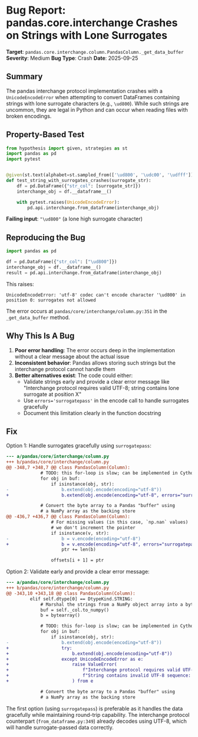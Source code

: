 # Bug Report: pandas.core.interchange Crashes on Strings with Lone Surrogates

**Target**: `pandas.core.interchange.column.PandasColumn._get_data_buffer`
**Severity**: Medium
**Bug Type**: Crash
**Date**: 2025-09-25

## Summary

The pandas interchange protocol implementation crashes with a `UnicodeEncodeError` when attempting to convert DataFrames containing strings with lone surrogate characters (e.g., `\ud800`). While such strings are uncommon, they are legal in Python and can occur when reading files with broken encodings.

## Property-Based Test

```python
from hypothesis import given, strategies as st
import pandas as pd
import pytest


@given(st.text(alphabet=st.sampled_from(['\ud800', '\udc00', '\udfff']), min_size=1, max_size=10))
def test_string_with_surrogates_crashes(surrogate_str):
    df = pd.DataFrame({"str_col": [surrogate_str]})
    interchange_obj = df.__dataframe__()

    with pytest.raises(UnicodeEncodeError):
        pd.api.interchange.from_dataframe(interchange_obj)
```

**Failing input**: `"\ud800"` (a lone high surrogate character)

## Reproducing the Bug

```python
import pandas as pd

df = pd.DataFrame({"str_col": ["\ud800"]})
interchange_obj = df.__dataframe__()
result = pd.api.interchange.from_dataframe(interchange_obj)
```

This raises:
```
UnicodeEncodeError: 'utf-8' codec can't encode character '\ud800' in position 0: surrogates not allowed
```

The error occurs at `pandas/core/interchange/column.py:351` in the `_get_data_buffer` method.

## Why This Is A Bug

1. **Poor error handling**: The error occurs deep in the implementation without a clear message about the actual issue
2. **Inconsistent behavior**: Pandas allows storing such strings but the interchange protocol cannot handle them
3. **Better alternatives exist**: The code could either:
   - Validate strings early and provide a clear error message like "Interchange protocol requires valid UTF-8; string contains lone surrogate at position X"
   - Use `errors='surrogatepass'` in the encode call to handle surrogates gracefully
   - Document this limitation clearly in the function docstring

## Fix

Option 1: Handle surrogates gracefully using `surrogatepass`:

```diff
--- a/pandas/core/interchange/column.py
+++ b/pandas/core/interchange/column.py
@@ -348,7 +348,7 @@ class PandasColumn(Column):
             # TODO: this for-loop is slow; can be implemented in Cython/C/C++ later
             for obj in buf:
                 if isinstance(obj, str):
-                    b.extend(obj.encode(encoding="utf-8"))
+                    b.extend(obj.encode(encoding="utf-8", errors="surrogatepass"))

             # Convert the byte array to a Pandas "buffer" using
             # a NumPy array as the backing store
@@ -436,7 +436,7 @@ class PandasColumn(Column):
                 # For missing values (in this case, `np.nan` values)
                 # we don't increment the pointer
                 if isinstance(v, str):
-                    b = v.encode(encoding="utf-8")
+                    b = v.encode(encoding="utf-8", errors="surrogatepass")
                     ptr += len(b)

                 offsets[i + 1] = ptr
```

Option 2: Validate early and provide a clear error message:

```diff
--- a/pandas/core/interchange/column.py
+++ b/pandas/core/interchange/column.py
@@ -343,10 +343,18 @@ class PandasColumn(Column):
         elif self.dtype[0] == DtypeKind.STRING:
             # Marshal the strings from a NumPy object array into a byte array
             buf = self._col.to_numpy()
             b = bytearray()

             # TODO: this for-loop is slow; can be implemented in Cython/C/C++ later
             for obj in buf:
                 if isinstance(obj, str):
-                    b.extend(obj.encode(encoding="utf-8"))
+                    try:
+                        b.extend(obj.encode(encoding="utf-8"))
+                    except UnicodeEncodeError as e:
+                        raise ValueError(
+                            f"Interchange protocol requires valid UTF-8 strings. "
+                            f"String contains invalid UTF-8 sequence: {e}"
+                        ) from e

             # Convert the byte array to a Pandas "buffer" using
             # a NumPy array as the backing store
```

The first option (using `surrogatepass`) is preferable as it handles the data gracefully while maintaining round-trip capability. The interchange protocol counterpart (`from_dataframe.py:349`) already decodes using UTF-8, which will handle surrogate-passed data correctly.